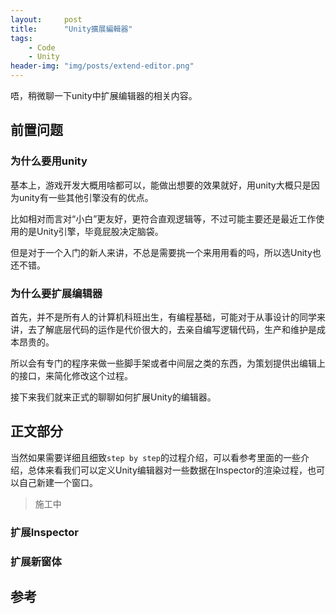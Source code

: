 ```yaml
---
layout:     post
title:      "Unity擴展編輯器"
tags:
    - Code
    - Unity
header-img: "img/posts/extend-editor.png"
---
```


唔，稍微聊一下unity中扩展编辑器的相关内容。

## 前置问题

### 为什么要用unity

基本上，游戏开发大概用啥都可以，能做出想要的效果就好，用unity大概只是因为unity有一些其他引擎没有的优点。

比如相对而言对“小白”更友好，更符合直观逻辑等，不过可能主要还是最近工作使用的是Unity引擎，毕竟屁股决定脑袋。

但是对于一个入门的新人来讲，不总是需要挑一个来用用看的吗，所以选Unity也还不错。

### 为什么要扩展编辑器

首先，并不是所有人的计算机科班出生，有编程基础，可能对于从事设计的同学来讲，去了解底层代码的运作是代价很大的，去亲自编写逻辑代码，生产和维护是成本昂贵的。

所以会有专门的程序来做一些脚手架或者中间层之类的东西，为策划提供出编辑上的接口，来简化修改这个过程。

接下来我们就来正式的聊聊如何扩展Unity的编辑器。

## 正文部分

当然如果需要详细且细致`step by step`的过程介绍，可以看参考里面的一些介绍，总体来看我们可以定义Unity编辑器对一些数据在Inspector的渲染过程，也可以自己新建一个窗口。

> 施工中

### 扩展Inspector

### 扩展新窗体

## 参考